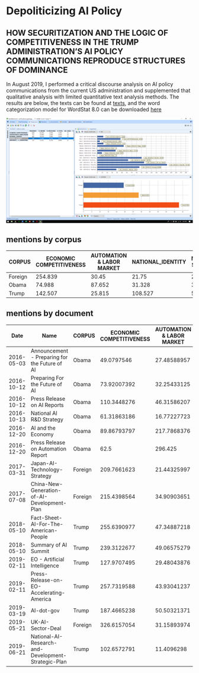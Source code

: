 # Depoliticizing AI Policy
## HOW SECURITIZATION AND THE LOGIC OF COMPETITIVENESS IN THE TRUMP ADMINISTRATION’S AI POLICY COMMUNICATIONS REPRODUCE STRUCTURES OF DOMINANCE


In August 2019, I performed a critical discourse analysis on AI policy communications from the current US administration and supplemented that qualitative analysis with limited quantitative text analysis methods. The results are below, the texts can be found at [texts](/texts), and the word categorization model for WordStat 8.0 can be downloaded [here](https://github.com/taylordowns2000/ai-policy-cda/blob/master/securitization-tech-policy.wmodel)

![How](how.png)

## mentions by corpus
| CORPUS  | ECONOMIC COMPETITIVENESS | AUTOMATION & LABOR MARKET | NATIONAL_IDENTITY | NATIONAL SECURITY | @SECURITY_-->_COMPETITIVE |
|---------|--------------------------|---------------------------|-------------------|-------------------|---------------------------|
| Foreign | 254.839                  | 30.45                     | 21.75             | 24.288            | 7.25                      |
| Obama   | 74.988                   | 87.652                    | 31.328            | 33.328            | 6.666                     |
| Trump   | 142.507                  | 25.815                    | 108.527           | 57.688            | 14.224                    |

## mentions by document
| Date       | Name                                                | CORPUS  | ECONOMIC COMPETITIVENESS | AUTOMATION & LABOR MARKET | NATIONAL IDENTITY | NATIONAL SECURITY | SECURITY BEFORE COMPETITION |
|------------|-----------------------------------------------------|---------|--------------------------|---------------------------|-------------------|-------------------|-----------------------------|
| 2016-05-03 | Announcement - Preparing for the Future of AI       | Obama   | 49.0797546               | 27.48588957               | 36.80981595       | 12.26993865       | 0                           |
| 2016-10-12 | Preparing For the Future of AI                      | Obama   | 73.92007392              | 32.25433125               | 18.94201894       | 53.59205359       | 12.47401247                 |
| 2016-10-12 | Press Release on AI Reports                         | Obama   | 110.3448276              | 46.31586207               | 82.75862069       | 0                 | 0                           |
| 2016-10-13 | National AI R&D Strategy                            | Obama   | 61.31863186              | 16.77227723               | 25.3150315        | 37.12871287       | 5.625562556                 |
| 2016-12-20 | AI and the Economy                                  | Obama   | 89.86793797              | 217.7868376               | 47.67384514       | 9.315578936       | 1.643925695                 |
| 2016-12-20 | Press Release on Automation Report                  | Obama   | 62.5                     | 296.425                   | 75                | 0                 | 0                           |
| 2017-03-31 | Japan-AI-Technology-Strategy                        | Foreign | 209.7661623              | 21.44325997               | 18.9133425        | 12.03576341       | 1.719394773                 |
| 2017-07-08 | China-New-Generation-of-AI-Development-Plan         | Foreign | 215.4398564              | 34.90903651               | 23.08284175       | 47.02060357       | 14.5336411                  |
| 2018-05-10 | Fact-Sheet-AI-For-The-American-People               | Trump   | 255.6390977              | 47.34887218               | 105.2631579       | 90.22556391       | 30.07518797                 |
| 2018-05-10 | Summary of AI Summit                                | Trump   | 239.3122677              | 49.06575279               | 178.9033457       | 62.73234201       | 18.58736059                 |
| 2019-02-11 | EO - Artificial Intelligence                        | Trump   | 127.9707495              | 29.48043876               | 131.6270567       | 95.06398537       | 40.21937843                 |
| 2019-02-11 | Press-Release-on-EO-Accelerating-America            | Trump   | 257.7319588              | 43.93041237               | 360.8247423       | 141.7525773       | 77.31958763                 |
| 2019-03-19 | AI-dot-gov                                          | Trump   | 187.4665238              | 50.50321371               | 171.3979646       | 85.69898232       | 18.74665238                 |
| 2019-05-21 | UK-AI-Sector-Deal                                   | Foreign | 326.6157054              | 31.15893974               | 21.84056388       | 4.963764519       | 1.985505808                 |
| 2019-06-21 | National-AI-Research-and-Development-Strategic-Plan | Trump   | 102.6572791              | 11.4096298                | 61.77606178       | 38.61003861       | 5.905064729                 |
